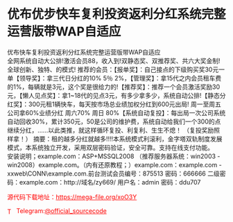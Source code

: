 # 优布优步快车复利投资返利分红系统完整运营版带WAP自适应

优布快车复利投资返利分红系统完整运营版带WAP自适应<br>全网系统自动大公排!激活会员88，收入到!双静态奖、双推荐奖、共六大奖金制!全球创新、独特、的模式! 推荐的会员：【报单奖】：自己接点的下级购买奖30元一单【领导奖】：拿三代日分红的10% 5％ 2%，【管理奖】：拿15代之内会员租车费的1%，每辆就是3元，这个奖是很给力的!【推荐奖】：推荐一个会员激活奖励30元，【懒人见点奖】：拿1~18代的见点3元，有多少拿多少，系统自动公排!【静态分红奖】：300元租1辆快车，每天按市场总业绩加权分红到600元出局! 周一至周五公司拿60%业绩分红 周六70% 周日 80%【系统自动复投】：每出局一次公司系统自动回收30%，累计350元，50是公司的维护费，系统自动给我们一个300的点继续分红，……以此类推，就这样循环复投、利复利、生生不熄！ （复投奖励照样拿！） 摘要：租的越多分红就越多!!!!本系统模式利滚利，金字塔双轨制度发展模式，本系统独立开发，采用双层密码验证，安全可靠。支持在线支付功能。<br>安装说明；example.com：ASP+MSSQL2008 （推荐服务器系统：win2003 - win2008）example.com。（内有还原教程；）example.com：example.com - xxweb\CONN\example.com.前台测试会员编号：875513 密码：666666 二级密码：example.com：http://域名/zy669/ 用户名：admin 密码：ddu707<br>


<p style="color: red;">源代码下载地址：<a href="https://mega-file.org/xoO3Y" style="color: red;">https://mega-file.org/xoO3Y</a></p><p style="color: red;"><img src="https://cdn-icons-png.flaticon.com/512/2111/2111646.png" alt="Telegram Icon" style="width: 16px; vertical-align: middle; margin-right: 5px;">Telegram:<a href="https://t.me/official_sourcecode" style="color: red;">@official_sourcecode</a></p>